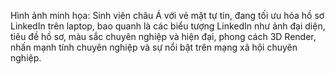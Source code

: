 Hình ảnh minh họa: Sinh viên châu Á với vẻ mặt tự tin, đang tối ưu hóa hồ sơ LinkedIn trên laptop, bao quanh là các biểu tượng LinkedIn như ảnh đại diện, tiêu đề hồ sơ, màu sắc chuyên nghiệp và hiện đại, phong cách 3D Render, nhấn mạnh tính chuyên nghiệp và sự nổi bật trên mạng xã hội chuyên nghiệp.